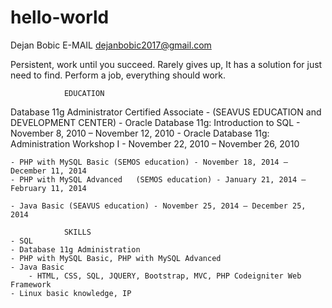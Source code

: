 # hello-world

Dejan Bobic 
E-MAIL dejanbobic2017@gmail.com

Persistent, work until you succeed. Rarely gives up, It has a solution for just need to find. 
Perform a job, everything should work.

				EDUCATION	
Database 11g Administrator Certified Associate - (SEAVUS EDUCATION and DEVELOPMENT CENTER)
	- Oracle Database 11g: Introduction to SQL - November 8, 2010 – November 12, 2010
	- Oracle Database 11g: Administration Workshop I - November 22, 2010 – November 26, 2010

	- PHP with MySQL Basic (SEMOS education) - November 18, 2014 – December 11, 2014
	- PHP with MySQL Advanced	(SEMOS education) - January 21, 2014 – February 11, 2014

	- Java Basic (SEAVUS education) - November 25, 2014 – December 25, 2014
		
				SKILLS
	- SQL
	- Database 11g Administration		
	- PHP with MySQL Basic, PHP with MySQL Advanced
	- Java Basic
        - HTML, CSS, SQL, JQUERY, Bootstrap, MVC, PHP Codeigniter Web Framework
	- Linux basic knowledge, IP
